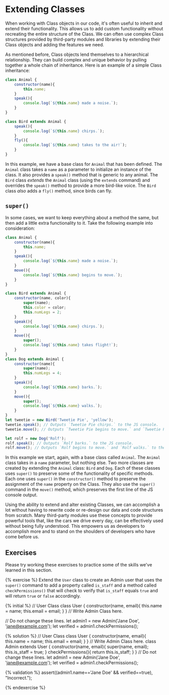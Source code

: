 # Extending Classes
When working with Class objects in our code, it's often useful to inherit and extend their functionality. This allows us to add custom functionality without recreating the entire structure of the Class. We can often use complex Class structures provided by third-party modules and libraries by extending their Class objects and adding the features we need.

As mentioned before, Class objects lend themselves to a hierarchical relationship. They can build complex and unique behavior by pulling together a whole chain of inheritance. Here is an example of a simple Class inheritance:

```js
class Animal {
    constructor(name){
        this.name;
    }
    speak(){
        console.log(`${this.name} made a noise.`);
    }
}

class Bird extends Animal {
    speak(){
        console.log(`${this.name} chirps.`);
    }
    fly(){
        console.log(`${this.name} takes to the air!`);
    }
}
```
In this example, we have a base class for `Animal` that has been defined. The `Animal` class takes a `name` as a parameter to initialize an instance of the class. It also provides a `speak()` method that is generic to any animal. The `Bird` class _extends_ the `Animal` class (using the `extends` command) and overrides the `speak()` method to provide a more bird-like voice. The `Bird` class _also_ adds a `fly()` method, since birds can fly. 

## `super()`
In some cases, we want to keep everything about a method the same, but then add a little extra functionality to it. Take the following example into consideration:

```js
class Animal {
    constructor(name){
        this.name;
    }
    speak(){
        console.log(`${this.name} made a noise.`);
    }
    move(){
        console.log(`${this.name} begins to move.`);
    }
}

class Bird extends Animal {
    constructor(name, color){
        super(name);
        this.color = color;
        this.numLegs = 2;
    }
    speak(){
        console.log(`${this.name} chirps.`);
    }
    move(){
        super();
        console.log(`${this.name} takes flight!`);
    }
}
class Dog extends Animal {
    constructor(name){
        super(name);
        this.numLegs = 4;
    }
    speak(){
        console.log(`${this.name} barks.`);
    }
    move(){
        super();
        console.log(`${this.name} walks.`);
    }
}
let tweetie = new Bird('Tweetie Pie', 'yellow');
tweetie.speak(); // Outputs `Tweetie Pie chirps.` to the JS console.
tweetie.move(); // Outputs `Tweetie Pie begins to move.` and `Tweetie Pie takes flight!` to the JS console.

let rolf = new Dog('Rolf');
rolf.speak(); // Outputs `Rolf barks.` to the JS console.
rolf.move(); // Outputs `Rolf begins to move.` and `Rolf walks.` to the JS console.
```

In this example we start, again, with a base class called `Animal`. The `Animal` class takes in a `name` parameter, but nothing else. Two more classes are created by extending the `Animal` class: `Bird` and `Dog`. Each of these classes uses `super()` to preserve some of the functionality of specific methods. Each one uses `super()` in the `constructor()` method to preserve the assignment of the `name` property on the Class. They also use the `super()` command in the `move()` method, which preserves the first line of the JS console output.

Using the ability to extend and alter existing Classes, we can accomplish a lot without having to rewrite code or re-design our data and code structures from scratch. Many third-party modules use these concepts to provide powerful tools that, like the cars we drive every day, can be effectively used without being fully understood. This empowers us as developers to accomplish more and to stand on the shoulders of developers who have come before us.

## Exercises
Please try working these exercises to practice some of the skills we've learned in this section.

{% exercise %}
Extend the `User` class to create an Admin user that uses the `super()` command to add a property called `is_staff` and a method called `checkPermissions()` that will check to verify that `is_staff` equals `true` and will return `true` or `false` accordingly.

{% initial %}
// User Class
class User {
    constructor(name, email){
        this.name = name;
        this.email = email;
    }
}
// Write Admin Class here.

// Do not change these lines.
let admin1 = new Admin('Jane Doe', 'jane@example.com');
let verified = admin1.checkPermissions();

{% solution %}
// User Class
class User {
    constructor(name, email){
        this.name = name;
        this.email = email;
    }
}
// Write Admin Class here.
class Admin extends User {
    constructor(name, email){
        super(name, email);
        this.is_staff = true;
    }
    checkPermissions(){
        return this.is_staff;
    }
}
// Do not change these lines.
let admin1 = new Admin('Jane Doe', 'jane@example.com');
let verified = admin1.checkPermissions();

{% validation %}
assert((admin1.name=='Jane Doe' && verified==true), "Incorrect.");

{% endexercise %}























